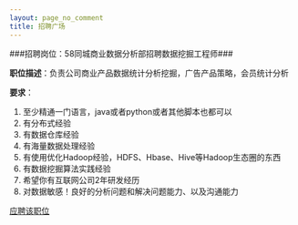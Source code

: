 ```yaml
---
layout: page_no_comment
title: 招聘广场
---
```



###招聘岗位：58同城商业数据分析部招聘数据挖掘工程师###

**职位描述**：负责公司商业产品数据统计分析挖掘，广告产品策略，会员统计分析

**要求**：

1. 至少精通一门语言，java或者python或者其他脚本也都可以
2. 有分布式经验
3. 有数据仓库经验
4. 有海量数据处理经验
5. 有使用优化Hadoop经验，HDFS、Hbase、Hive等Hadoop生态圈的东西
6. 有数据挖掘算法实践经验
7. 希望你有互联网公司2年研发经历
8. 对数据敏感！良好的分析问题和解决问题能力、以及沟通能力

[应聘该职位](http://www.lagou.com/jobs/7828.html)